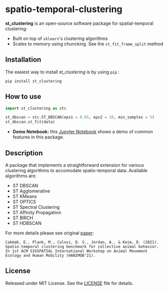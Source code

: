 # spatio-temporal-clustering

**st_clustering** is an open-source software package for spatial-temporal clustering:

- Built on top of `sklearn`'s clustering algorithms
- Scales to memory using chuncking. See the `st_fit_frame_split` method

## Installation
The easiest way to install *st_clustering* is by using `pip` :

    pip install st_clustering

## How to use

```python
import st_clustering as stc

st_dbscan = stc.ST_DBSCAN(eps1 = 0.05, eps2 = 10, min_samples = 5)
st_dbscan.st_fit(data)

```

- __Demo Notebook:__ this [Jupyter Notebook](/demo/demo.ipynb) shows a demo of common features in this package.

## Description

A package that implements a straightforward extension for various clustering algorithms to accomodate spatio-temporal data. 
Available algorithms are:

- ST DBSCAN
- ST Agglomerative
- ST KMeans
- ST OPTICS
- ST Spectral Clustering
- ST Affinity Propagation
- ST BIRCH
- ST HDBSCAN

For more details please see original [paper](https://scibib.dbvis.de/uploadedFiles/Cakmak_ST_Clustering_Benchmark.pdf):

```
Cakmak, E., Plank, M., Calovi, D. S., Jordan, A., & Keim, D. (2021). Spatio-temporal clustering benchmark for collective animal behavior. In 1st ACM SIGSPATIAL International Workshop on Animal Movement Ecology and Human Mobility (HANIMOB’21).
```

## License
Released under MIT License. See the [LICENSE](LICENSE) file for details.
